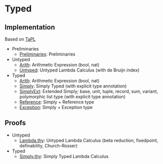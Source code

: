 # Typed

## Implementation

Based on [TaPL](https://www.amazon.co.jp/dp/B00AJXZ5JE/ref=dp-kindle-redirect?_encoding=UTF8&btkr=1)

- Preliminaries
  - [Preliminaries](src/Preliminaties.hs): Preliminaries
- Untyped
  - [Arith](src/Untyped/Arith.hs): Arithmetic Expression (bool, nat)
  - [Untyped](src/Untyped/Untyped.hs): Untyped Lambda Calculus (with de Bruijn index)
- Typed
  - [Arith](src/Typed/Arith.hs): Arithmetic Expression (bool, nat)
  - [Simply](src/Typed/Simply.hs): Simply Typed (with explicit type annotation)
  - [SimplyExt](src/Typed/SimplyExt.hs): Extended Simply; base, unit, tuple, record, sum, variant, polymorphic list type (with explicit type annotation)
  - [Reference](src/Typed/Reference.hs): Simply + Reference type
  - [Exception](src/Typed/Exception.hs): Simply + Exception type

## Proofs

- Untyped
  - [Lambda.thy](theory/Lambda.thy): Untyped Lambda Calculus (beta reduction, fixedpoint, definability, Church-Rosser)
- Typed
  - [Simply.thy](theory/Simply.thy): Simply Typed Lambda Calculus
